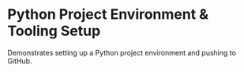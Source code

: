 # Python Project Environment & Tooling Setup

Demonstrates setting up a Python project environment and pushing to GitHub.

